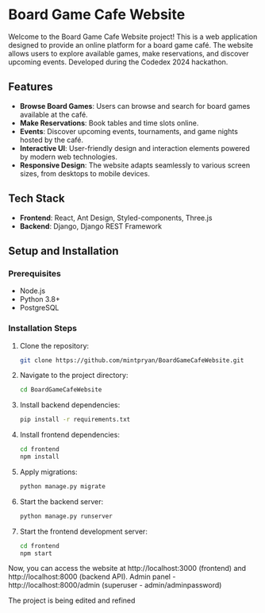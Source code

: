 # Board Game Cafe Website
Welcome to the Board Game Cafe Website project! This is a web application designed to provide an online platform for a board game café.
The website allows users to explore available games, make reservations, and discover upcoming events.
Developed during the Codedex 2024 hackathon.

## Features

- **Browse Board Games**: Users can browse and search for board games available at the café.
- **Make Reservations**: Book tables and time slots online.
- **Events**: Discover upcoming events, tournaments, and game nights hosted by the café.
- **Interactive UI**: User-friendly design and interaction elements powered by modern web technologies.
- **Responsive Design**: The website adapts seamlessly to various screen sizes, from desktops to mobile devices.

## Tech Stack

- **Frontend**: React, Ant Design, Styled-components, Three.js
- **Backend**: Django, Django REST Framework

## Setup and Installation

### Prerequisites

- Node.js
- Python 3.8+
- PostgreSQL


### Installation Steps

1. Clone the repository:
   ```bash
   git clone https://github.com/mintpryan/BoardGameCafeWebsite.git
   ```
2. Navigate to the project directory:
   ```bash
   cd BoardGameCafeWebsite
   ```
3. Install backend dependencies:
   ```bash
   pip install -r requirements.txt
   ```
4. Install frontend dependencies:
   ```bash
   cd frontend
   npm install
   ```
5. Apply migrations:
   ```bash
   python manage.py migrate
   ```
6. Start the backend server:
   ```bash
   python manage.py runserver
   ```
7. Start the frontend development server:
   ```bash
   cd frontend
   npm start
   ```
Now, you can access the website at http://localhost:3000 (frontend) and http://localhost:8000 (backend API).
Admin panel -  http://localhost:8000/admin (superuser - admin/adminpassword)

The project is being edited and refined
